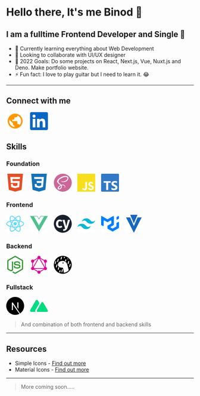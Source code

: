 # Hello there, It's me Binod 👋

## I am a fulltime Frontend Developer and Single 🤣

* 🌱 Currently learning everything about Web Development
* 👯 Looking to collaborate with UI/UX designer
* 🥅  2022 Goals: Do some projects on React, Next.js, Vue, Nuxt.js and Deno. Make portfolio website.
* ⚡ Fun fact: I love to play guitar but I need to learn it. 😂

---

## Connect with me

[![binodnepali](./assets/icons/public.svg)](https://binodnepali.me/)&nbsp; &nbsp; [![Binod Nepali | LinkedIn](assets/icons/linkedin.svg)](https://www.linkedin.com/in/binod-nepali-2b0962b8)

## Skills

### Foundation

![HTML](./assets/icons/skills-foundation/html5.svg)&nbsp; &nbsp; ![CSS](./assets/icons/skills-foundation/css3.svg)&nbsp; &nbsp; ![SASS](./assets/icons/skills-foundation/sass.svg)&nbsp; &nbsp; ![Javascript](./assets/icons/skills-foundation/javascript.svg)&nbsp; &nbsp; ![Typescript](./assets/icons/skills-foundation/typescript.svg)

### Frontend

![React](./assets/icons/skills-frontend/react.svg)&nbsp; &nbsp; ![Vue](./assets/icons/skills-frontend/vue.svg)&nbsp; &nbsp; ![Cypress](./assets/icons/skills-frontend/cypress.svg)&nbsp; &nbsp; ![TailwindCSS](./assets/icons/skills-frontend/tailwindcss.svg)&nbsp; &nbsp; ![MaterialUI](./assets/icons/skills-frontend/mui.svg)&nbsp; &nbsp; ![Vuetify](./assets/icons/skills-frontend/vuetify.svg)

### Backend

![Nodejs](./assets/icons/skills-backend/node.svg)&nbsp; &nbsp; ![GraphQL](./assets/icons/skills-backend/graphql.svg)&nbsp; &nbsp; ![Deno](./assets/icons/skills-backend/deno.svg)

### Fullstack

![Next.js](./assets/icons/skills-fullstack/next.svg)&nbsp; &nbsp; ![Nuxt.js](./assets/icons/skills-fullstack/nuxt.svg)

> And combination of both frontend and backend skills

---

## Resources

* Simple Icons - [Find out more](https://simpleicons.org/)
* Material Icons - [Find out more](https://fonts.google.com/icons)

---

> More coming soon.....

